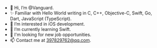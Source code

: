 - 👋 Hi, I’m @Vanguard.
- ✨ Familiar with Hello World writing in C, C++, Objective-C, Swift, Go, Dart, JavaScript (TypeScript).
- 👀 I’m interested in iOS development.
- 🌱 I’m currently learning Swift.
- 💞️ I'm looking for new job opportunities.
- 📫 Contact me at 397829762@qq.com.


<!---
zonggexu/zonggexu is a ✨ special ✨ repository because its `README.md` (this file) appears on your GitHub profile.
You can click the Preview link to take a look at your changes.
--->
